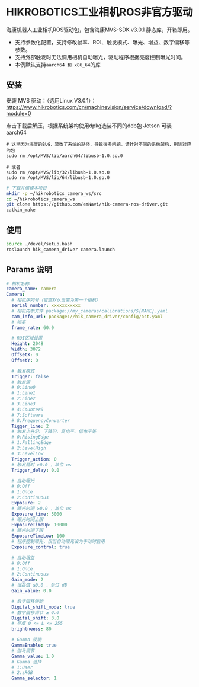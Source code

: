 # HIKROBOTICS工业相机ROS非官方驱动

海康机器人工业相机ROS驱动包，包含海康MVS-SDK v3.0.1 静态库，开箱即用。

- 支持参数化配置，支持修改帧率、ROI、触发模式、曝光、增益、数字偏移等参数。
- 支持外部触发时无法调用相机自动曝光，驱动程序根据亮度控制曝光时间。
- 本例默认支持`aarch64 和 x86_64`的库

## 安装
安装 MVS 驱动：（选用Linux V3.0.1）：
https://www.hikrobotics.com/cn/machinevision/service/download/?module=0

点击下载后解压，根据系统架构使用dpkg选装不同的deb包
Jetson 可装 aarch64
 
```
# 这里因为海康的BUG，篡改了系统的路径，导致很多问题。请针对不同的系统架构，删除对应的包
sudo rm /opt/MVS/lib/aarch64/libusb-1.0.so.0

# 或者
sudo rm /opt/MVS/lib/32/libusb-1.0.so.0
sudo rm /opt/MVS/lib/64/libusb-1.0.so.0
```

```bash
# 下载并编译本项目
mkdir -p ~/hikrobotics_camera_ws/src
cd ~/hikrobotics_camera_ws
git clone https://github.com/emNavi/hik-camera-ros-driver.git
catkin_make
```

## 使用

```bash
source ./devel/setup.bash
roslaunch hik_camera_driver camera.launch
```

## Params 说明

```yaml
# 相机名称
camera_name: camera
Camera:
  # 相机序列号（留空默认设置为第一个相机）
  serial_number: xxxxxxxxxxx
  # 相机内参文件 package://my_cameras/calibrations/${NAME}.yaml
  cam_info_url: package://hik_camera_driver/config/ost.yaml
  # 帧率
  frame_rate: 60.0

  # ROI区域设置
  Height: 2048
  Width: 3072
  OffsetX: 0
  OffsetY: 0

  # 触发模式
  Trigger: false
  # 触发源
  # 0:Line0
  # 1:Line1
  # 2:Line2
  # 3.Line3
  # 4:Counter0
  # 7:Software
  # 8:FrequencyConverter
  Tigger_line: 2
  # 触发上升沿、下降沿、高电平、低电平等
  # 0:RisingEdge
  # 1:FallingEdge
  # 2:LevelHigh
  # 3:LevelLow
  Trigger_action: 0
  # 触发延时 ≥0.0 ，单位 us
  Trigger_delay: 0.0

  # 自动曝光
  # 0:Off
  # 1:Once
  # 2:Continuous
  Exposure: 2
  # 曝光时间 ≥0.0 ，单位 us
  Exposure_time: 5000
  # 曝光时间上限
  ExposureTimeUp: 10000
  # 曝光时间下限
  ExposureTimeLow: 100
  # 程序控制曝光，仅当自动曝光设为手动时启用
  Exposure_control: true

  # 自动增益
  # 0:Off
  # 1:Once
  # 2:Continuous
  Gain_mode: 2
  # 增益值 ≥0.0 ，单位 dB
  Gain_value: 0.0

  # 数字偏移使能
  Digital_shift_mode: true
  # 数字偏移调节 ≥ 0.0 
  Digital_shift: 3.0
  # 亮度 0 <= L <= 255
  brightneess: 80

  # Gamma 使能
  GammaEnable: true
  # 伽马调节
  Gamma_value: 1.0
  # Gamma 选择
  # 1:User
  # 2:sRGB
  Gamma_selector: 1
```
